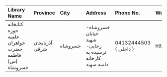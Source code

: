 | Library Name                                       | Province       | City    | Address                                                                | Phone No.              | Website   |
|:---------------------------------------------------|:---------------|:--------|:-----------------------------------------------------------------------|:-----------------------|:----------|
| کتابخانه حوزه علمیه خواهران حضرت فاطمه (س) خسروشاه | آذربایجان شرقی | خسروشاه | خسروشاه- خیابان شهید رجایی- نرسیده به كارخانه دامنه سهند               | 04132444503 ( داخلی  ) | http://   |